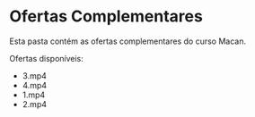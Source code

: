 # Ofertas Complementares

Esta pasta contém as ofertas complementares do curso Macan.

Ofertas disponíveis:
- 3.mp4
- 4.mp4
- 1.mp4
- 2.mp4